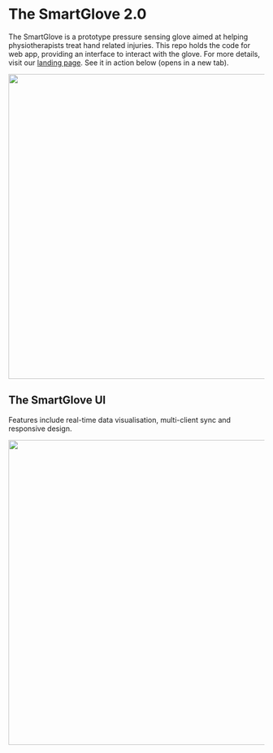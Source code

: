 # The SmartGlove 2.0

The SmartGlove is a prototype pressure sensing glove aimed at helping physiotherapists treat hand related injuries. This repo holds the code for web app, providing an interface to interact with the glove. For more details, visit our [landing page]( https://thesmartglove.landen.co/). See it in action below (opens in a new tab).

<a href="https://www.youtube.com/watch?v=Rm8KcMCyixM"  target="_blank"><img src="https://github.com/user-attachments/assets/4e3290b9-1913-4b5f-bcf8-8cd0fc6a87bf" width="600" ></a>

## The SmartGlove UI
Features include real-time data visualisation, multi-client sync and responsive design.

<img src="https://github.com/user-attachments/assets/0c16e992-e704-4e12-a623-818330323dc2" width="600" >
